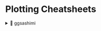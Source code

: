 # Plotting Cheatsheets
<details>
<summary>🍣 ggsashimi</summary>

## 🍣 ggsashimi

[ggsashimi](https://journals.plos.org/ploscompbiol/article?id=10.1371/journal.pcbi.1006360) is a plotting tool developped by the Guigo lab for the visualization of alternative splicing events. The installation procedure is well documented on their [GitHub page](https://github.com/guigolab/ggsashimi), along with the dependencies. For this cheatsheet the following modules were imported:

* Python/3.6
* R/4.0.1
	* ggplot2/3.3.5
	* data.table/1.14.2
	* gridExtra/2.3

The ggsashimi cheatsheet comes with a single wrapper script, [ggsashimi.run.sh](./src/ggsashimi.run.sh).

### 👟 Running the Cheatsheet

The ggsashimi cheatsheet was built under the following constraints/assumptions:

* The ggsashimi source code is located in the home folder, under `~/ggsashimi.py`. The user can adjust accordingly (line 22).
* For the purposes of this cheatsheet demonstration, the wrapper script contains example code for plotting the splicing events on the PIANP gene (hg38). The coordinates for the example gene are specified by the `-c` argument when running ggsashimi; the output name is specified by the `--out-prefix` argument. The user can adjust accordingly (lines 22 and 23, respectively).
* For the purposes of this cheatsheet demonstration, the wrapper script assumes 2 groups, thus generates a palette of 2 colors. The user can adjust accordingly (line 20). (Note to self: although automatic generation of the color palette goes beyond the scope of this cheatsheet, it would be a nice automation.)

That being said, the example provided in this cheatsheet can be run as:

```
sh ggsashimi.run.sh -d /working/directory
	    	    -g /path/to/gtf/annotation/gtf.gtf
```

See [below](#-arguments--input-files) for more information regarding the arguments.

⚠️ It should also be noted that running `export GGSASHIMI_DEBUG=yes` (included in the ggsashimi cheatsheet, line 4) has been found to be crucial for the tool's proper behaviour.

In the frame of this cheatsheet, output files are generated and saved under the newly created SashimiPlots folder, inside the working directory.

### 📔 Arguments & Input Files

The ggsashimi cheatsheet requires 2 arguments:

1. `-d $wkDir`: The working directory. The cheatsheet script assumes that the *input file* is located in the working folder, and that it is named `ggsashimi_inputBams.tsv`
2. `-g $gtf`: Path to the GTF file used for the annotation.

The **input file** is a 3-column tsv file containing the following information:

1. Sample ID or name.
2. (Absolute) path to the corresponding BAM file.
3. Group.

An example input file is provided by the ggsashimi developers, [here](https://github.com/guigolab/ggsashimi/blob/master/examples/input_bams.tsv).

</details>
